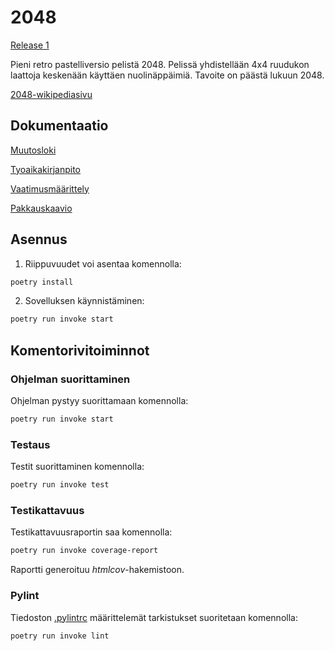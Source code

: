 # 2048


[Release 1](https://github.com/irismayigyu/ot-harjoitustyo/releases/tag/viikko5)

Pieni retro pastelliversio pelistä 2048. Pelissä yhdistellään 4x4 ruudukon laattoja keskenään käyttäen nuolinäppäimiä. Tavoite on päästä lukuun 2048. 

[2048-wikipediasivu](https://en.wikipedia.org/wiki/2048_(video_game))

## Dokumentaatio

[Muutosloki](https://github.com/irismayigyu/ot-harjoitustyo/blob/master/2048-peli/dokumentaatio/changelog.md)

[Tyoaikakirjanpito](https://github.com/irismayigyu/ot-harjoitustyo/blob/master/2048-peli/dokumentaatio/tyoaikakirjanpito.md)

[Vaatimusmäärittely](https://github.com/irismayigyu/ot-harjoitustyo/blob/master/2048-peli/dokumentaatio/vaatimusmaarittely.md) 

[Pakkauskaavio](https://github.com/irismayigyu/ot-harjoitustyo/blob/master/2048-peli/dokumentaatio/arkkitehtuuri.md)

## Asennus

1. Riippuvuudet voi asentaa komennolla:

```bash
poetry install
```

2. Sovelluksen käynnistäminen:

```bash
poetry run invoke start
```

## Komentorivitoiminnot

### Ohjelman suorittaminen

Ohjelman pystyy suorittamaan komennolla:

```bash
poetry run invoke start
```

### Testaus

Testit suorittaminen komennolla:

```bash
poetry run invoke test
```

### Testikattavuus

Testikattavuusraportin saa komennolla:

```bash
poetry run invoke coverage-report
```

Raportti generoituu _htmlcov_-hakemistoon.

### Pylint

Tiedoston [.pylintrc](./.pylintrc) määrittelemät tarkistukset suoritetaan komennolla:

```bash
poetry run invoke lint
```
